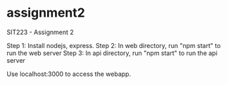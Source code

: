 # assignment2
SIT223 - Assignment 2

Step 1: Install nodejs, express.
Step 2: In web directory, run "npm start" to run the web server
Step 3: In api directory, run "npm start" to run the api server

Use localhost:3000 to access the webapp.
